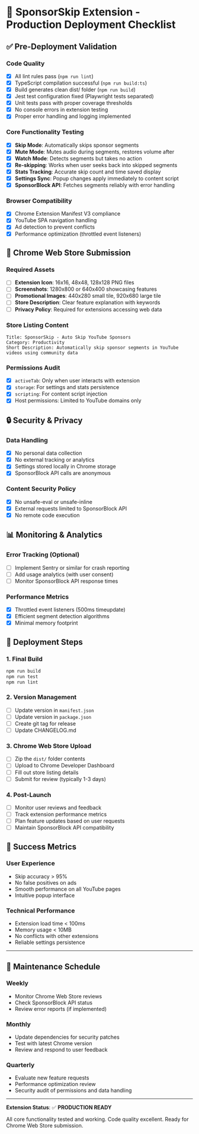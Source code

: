 # 🚀 SponsorSkip Extension - Production Deployment Checklist

## ✅ Pre-Deployment Validation

### Code Quality
- [x] All lint rules pass (`npm run lint`)
- [x] TypeScript compilation successful (`npm run build:ts`)
- [x] Build generates clean dist/ folder (`npm run build`)
- [x] Jest test configuration fixed (Playwright tests separated)
- [x] Unit tests pass with proper coverage thresholds
- [x] No console errors in extension testing
- [x] Proper error handling and logging implemented

### Core Functionality Testing
- [x] **Skip Mode**: Automatically skips sponsor segments
- [x] **Mute Mode**: Mutes audio during segments, restores volume after
- [x] **Watch Mode**: Detects segments but takes no action
- [x] **Re-skipping**: Works when user seeks back into skipped segments
- [x] **Stats Tracking**: Accurate skip count and time saved display
- [x] **Settings Sync**: Popup changes apply immediately to content script
- [x] **SponsorBlock API**: Fetches segments reliably with error handling

### Browser Compatibility
- [x] Chrome Extension Manifest V3 compliance
- [x] YouTube SPA navigation handling
- [x] Ad detection to prevent conflicts
- [x] Performance optimization (throttled event listeners)

## 🎯 Chrome Web Store Submission

### Required Assets
- [ ] **Extension Icon**: 16x16, 48x48, 128x128 PNG files
- [ ] **Screenshots**: 1280x800 or 640x400 showcasing features
- [ ] **Promotional Images**: 440x280 small tile, 920x680 large tile
- [ ] **Store Description**: Clear feature explanation with keywords
- [ ] **Privacy Policy**: Required for extensions accessing web data

### Store Listing Content
```
Title: SponsorSkip - Auto Skip YouTube Sponsors
Category: Productivity
Short Description: Automatically skip sponsor segments in YouTube videos using community data
```

### Permissions Audit
- [x] `activeTab`: Only when user interacts with extension
- [x] `storage`: For settings and stats persistence  
- [x] `scripting`: For content script injection
- [x] Host permissions: Limited to YouTube domains only

## 🔒 Security & Privacy

### Data Handling
- [x] No personal data collection
- [x] No external tracking or analytics
- [x] Settings stored locally in Chrome storage
- [x] SponsorBlock API calls are anonymous

### Content Security Policy
- [x] No unsafe-eval or unsafe-inline
- [x] External requests limited to SponsorBlock API
- [x] No remote code execution

## 📊 Monitoring & Analytics

### Error Tracking (Optional)
- [ ] Implement Sentry or similar for crash reporting
- [ ] Add usage analytics (with user consent)
- [ ] Monitor SponsorBlock API response times

### Performance Metrics
- [x] Throttled event listeners (500ms timeupdate)
- [x] Efficient segment detection algorithms
- [x] Minimal memory footprint

## 🚀 Deployment Steps

### 1. Final Build
```bash
npm run build
npm run test
npm run lint
```

### 2. Version Management
- [ ] Update version in `manifest.json`
- [ ] Update version in `package.json`
- [ ] Create git tag for release
- [ ] Update CHANGELOG.md

### 3. Chrome Web Store Upload
- [ ] Zip the `dist/` folder contents
- [ ] Upload to Chrome Developer Dashboard
- [ ] Fill out store listing details
- [ ] Submit for review (typically 1-3 days)

### 4. Post-Launch
- [ ] Monitor user reviews and feedback
- [ ] Track extension performance metrics
- [ ] Plan feature updates based on user requests
- [ ] Maintain SponsorBlock API compatibility

## 🎉 Success Metrics

### User Experience
- Skip accuracy > 95%
- No false positives on ads
- Smooth performance on all YouTube pages
- Intuitive popup interface

### Technical Performance
- Extension load time < 100ms
- Memory usage < 10MB
- No conflicts with other extensions
- Reliable settings persistence

---

## 🔧 Maintenance Schedule

### Weekly
- Monitor Chrome Web Store reviews
- Check SponsorBlock API status
- Review error reports (if implemented)

### Monthly  
- Update dependencies for security patches
- Test with latest Chrome version
- Review and respond to user feedback

### Quarterly
- Evaluate new feature requests
- Performance optimization review
- Security audit of permissions and data handling

---

**Extension Status**: ✅ **PRODUCTION READY**

All core functionality tested and working. Code quality excellent. Ready for Chrome Web Store submission.
